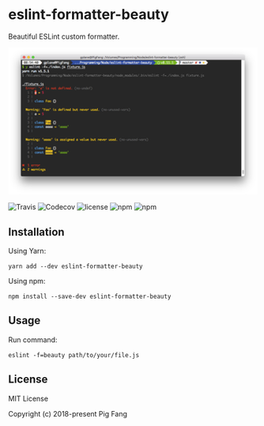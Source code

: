 # eslint-formatter-beauty

Beautiful ESLint custom formatter.

![](screenshot.png)


![Travis](https://img.shields.io/travis/g-plane/eslint-formatter-beauty.svg?style=flat-square)
![Codecov](https://img.shields.io/codecov/c/github/g-plane/eslint-formatter-beauty.svg?style=flat-square)
![license](https://img.shields.io/github/license/g-plane/eslint-formatter-beauty.svg?style=flat-square)
![npm](https://img.shields.io/npm/v/eslint-formatter-beauty.svg?style=flat-square)
![npm](https://img.shields.io/npm/dm/eslint-formatter-beauty.svg?style=flat-square)

## Installation

Using Yarn:

```
yarn add --dev eslint-formatter-beauty
```

Using npm:

```
npm install --save-dev eslint-formatter-beauty
```

## Usage

Run command:

```
eslint -f=beauty path/to/your/file.js
```

## License

MIT License

Copyright (c) 2018-present Pig Fang
